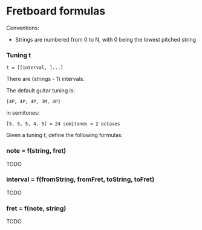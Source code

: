 
# Fretboard formulas

Conventions:

- Strings are numbered from 0 to N, with 0 being the lowest pitched string

### Tuning t

    t = [[interval, ]...]

There are (strings - 1) intervals.

The default guitar tuning is:

    [4P, 4P, 4P, 3M, 4P]

in semitones:

    [5, 5, 5, 4, 5] = 24 semitones = 2 octaves  

Given a tuning t, define the following formulas:

### note = f(string, fret)

TODO

### interval = f(fromString, fromFret, toString, toFret)

TODO

### fret = f(note, string)

TODO
